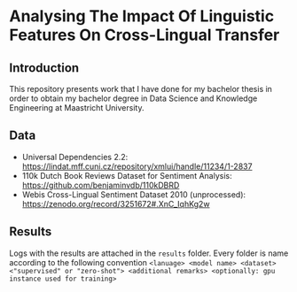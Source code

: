 # Analysing The Impact Of Linguistic Features On Cross-Lingual Transfer
## Introduction
This repository presents work that I have done for my bachelor thesis in order to obtain my bachelor degree in Data Science and Knowledge Engineering at Maastricht University.
## Data
* Universal Dependencies 2.2: https://lindat.mff.cuni.cz/repository/xmlui/handle/11234/1-2837
* 110k Dutch Book Reviews Dataset for Sentiment Analysis: https://github.com/benjaminvdb/110kDBRD
* Webis Cross-Lingual Sentiment Dataset 2010 (unprocessed): https://zenodo.org/record/3251672#.XnC_IqhKg2w

## Results
Logs with the results are attached in the `results` folder. Every folder is name according to the following convention `<lanuage> <model name> <dataset> <"supervised" or "zero-shot"> <additional remarks> <optionally: gpu instance used for training>`

